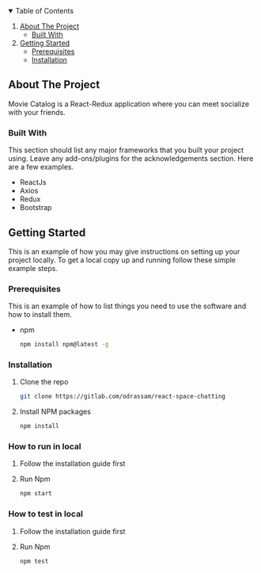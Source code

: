 <!-- TABLE OF CONTENTS -->
<details open="open">
  <summary>Table of Contents</summary>
  <ol>
    <li>
      <a href="#about-the-project">About The Project</a>
      <ul>
        <li><a href="#built-with">Built With</a></li>
      </ul>
    </li>
    <li>
      <a href="#getting-started">Getting Started</a>
      <ul>
        <li><a href="#prerequisites">Prerequisites</a></li>
        <li><a href="#installation">Installation</a></li>
      </ul>
    </li>
  </ol>
</details>



<!-- ABOUT THE PROJECT -->
## About The Project
Movie Catalog is a React-Redux application where you can meet socialize with your friends.

### Built With
This section should list any major frameworks that you built your project using. Leave any add-ons/plugins for the acknowledgements section. Here are a few examples.

* ReactJs
* Axios
* Redux
* Bootstrap


<!-- GETTING STARTED -->
## Getting Started

This is an example of how you may give instructions on setting up your project locally.
To get a local copy up and running follow these simple example steps.

### Prerequisites

This is an example of how to list things you need to use the software and how to install them.
* npm
  ```sh
  npm install npm@latest -g
  ```

### Installation

1. Clone the repo
   ```sh
   git clone https://gitlab.com/odrassam/react-space-chatting
   ```
2. Install NPM packages
   ```sh
   npm install
   ```

### How to run in local

1. Follow the installation guide first

2. Run Npm
   ```sh
   npm start
   ```

### How to test in local

1. Follow the installation guide first

2. Run Npm
   ```sh
   npm test
   ```